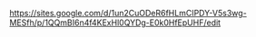 https://sites.google.com/d/1un2CuODeR6fHLmCIPDY-V5s3wg-MESfh/p/1QQmBI6n4f4KExHl0QYDg-E0k0HfEpUHF/edit
